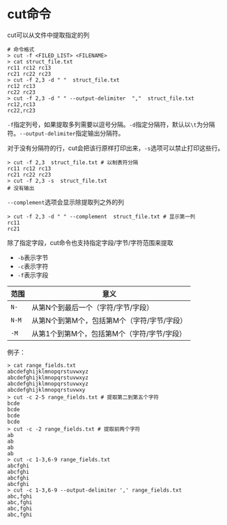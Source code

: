 # cut命令

cut可以从文件中提取指定的列

```shell
# 命令格式
> cut -f <FILED_LIST> <FILENAME>
> cat struct_file.txt
rc11 rc12 rc13
rc21 rc22 rc23
> cut -f 2,3 -d " "  struct_file.txt
rc12 rc13
rc22 rc23
> cut -f 2,3 -d " " --output-delimiter  ","  struct_file.txt
rc12,rc13
rc22,rc23
```

`-f`指定列号，如果提取多列需要以逗号分隔。`-d`指定分隔符，默认以`\t`为分隔符。`--output-delimiter`指定输出分隔符。

对于没有分隔符的行，cut会把该行原样打印出来，`-s`选项可以禁止打印这些行。

```shell
> cut -f 2,3  struct_file.txt # 以制表符分隔
rc11 rc12 rc13
rc21 rc22 rc23
> cut -f 2,3 -s  struct_file.txt
# 没有输出
```

`--complement`选项会显示除提取列之外的列

```shell
> cut -f 2,3 -d " " --complement  struct_file.txt # 显示第一列
rc11
rc21
```

除了指定字段，cut命令也支持指定字段/字节/字符范围来提取

- `-b`表示字节
- `-c`表示字符
- `-f`表示字段

| 范围  | 意义                                        |
| ----- | ------------------------------------------- |
| `N-`  | 从第N个到最后一个（字符/字节/字段）         |
| `N-M` | 从第N个到第M个，包括第M个（字符/字节/字段） |
| `-M`  | 从第1个到第M个，包括第M个（字符/字节/字段） |

例子：

```shell
> cat range_fields.txt
abcdefghijklmnopqrstuvwxyz
abcdefghijklmnopqrstuvwxyz
abcdefghijklmnopqrstuvwxyz
abcdefghijklmnopqrstuvwxy
> cut -c 2-5 range_fields.txt # 提取第二到第五个字符
bcde
bcde
bcde
bcde
> cut -c -2 range_fields.txt # 提取前两个字符
ab
ab
ab
ab
> cut -c 1-3,6-9 range_fields.txt
abcfghi
abcfghi
abcfghi
abcfghi
> cut -c 1-3,6-9 --output-delimiter ',' range_fields.txt
abc,fghi
abc,fghi
abc,fghi
abc,fghi
```

